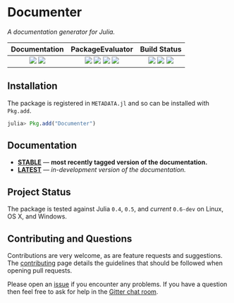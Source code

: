 
# Documenter

*A documentation generator for Julia.*

| **Documentation**                                                               | **PackageEvaluator**                                                                            | **Build Status**                                                                                |
|:-------------------------------------------------------------------------------:|:-----------------------------------------------------------------------------------------------:|:-----------------------------------------------------------------------------------------------:|
| [![][docs-stable-img]][docs-stable-url] [![][docs-latest-img]][docs-latest-url] | [![][pkg-0.4-img]][pkg-0.4-url] [![][pkg-0.5-img]][pkg-0.5-url] [![][pkg-0.6-img]][pkg-0.6-url] [![][pkg-0.7-img]][pkg-0.7-url] | [![][travis-img]][travis-url] [![][appveyor-img]][appveyor-url] [![][codecov-img]][codecov-url] |


## Installation

The package is registered in `METADATA.jl` and so can be installed with `Pkg.add`.

```julia
julia> Pkg.add("Documenter")
```

## Documentation

- [**STABLE**][docs-stable-url] &mdash; **most recently tagged version of the documentation.**
- [**LATEST**][docs-latest-url] &mdash; *in-development version of the documentation.*

## Project Status

The package is tested against Julia `0.4`, `0.5`, and *current* `0.6-dev` on Linux, OS X, and Windows.

## Contributing and Questions

Contributions are very welcome, as are feature requests and suggestions. The [contributing][contrib-url] page details the guidelines that should be followed when opening pull requests.

Please open an [issue][issues-url] if you encounter any problems. If you have a question then feel free to ask for help in the [Gitter chat room][gitter-url].

[gitter-url]: https://gitter.im/juliadocs/users

[contrib-url]: https://juliadocs.github.io/Documenter.jl/latest/man/contributing.html

[docs-latest-img]: https://img.shields.io/badge/docs-latest-blue.svg
[docs-latest-url]: https://juliadocs.github.io/Documenter.jl/latest

[docs-stable-img]: https://img.shields.io/badge/docs-stable-blue.svg
[docs-stable-url]: https://juliadocs.github.io/Documenter.jl/stable

[travis-img]: https://travis-ci.org/JuliaDocs/Documenter.jl.svg?branch=master
[travis-url]: https://travis-ci.org/JuliaDocs/Documenter.jl

[appveyor-img]: https://ci.appveyor.com/api/projects/status/egdu3hrptf3mnfc6/branch/master?svg=true
[appveyor-url]: https://ci.appveyor.com/project/MichaelHatherly/documenter-jl-bqgcw/branch/master

[codecov-img]: https://codecov.io/gh/JuliaDocs/Documenter.jl/branch/master/graph/badge.svg
[codecov-url]: https://codecov.io/gh/JuliaDocs/Documenter.jl

[issues-url]: https://github.com/JuliaDocs/Documenter.jl/issues

[pkg-0.4-img]: http://pkg.julialang.org/badges/Documenter_0.4.svg
[pkg-0.4-url]: http://pkg.julialang.org/?pkg=Documenter&ver=0.4
[pkg-0.5-img]: http://pkg.julialang.org/badges/Documenter_0.5.svg
[pkg-0.5-url]: http://pkg.julialang.org/?pkg=Documenter&ver=0.5
[pkg-0.6-img]: http://pkg.julialang.org/badges/Documenter_0.6.svg
[pkg-0.6-url]: http://pkg.julialang.org/?pkg=Documenter&ver=0.6
[pkg-0.7-img]: http://pkg.julialang.org/badges/Documenter_0.7.svg
[pkg-0.7-url]: http://pkg.julialang.org/?pkg=Documenter&ver=0.7
